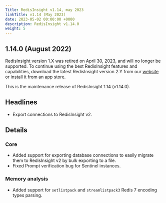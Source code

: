 ```yaml
---
Title: RedisInsight v1.14, may 2023
linkTitle: v1.14 (May 2023)
date: 2023-05-02 00:00:00 +0000
description: RedisInsight v1.14.0
weight: 5
---
```


## 1.14.0 (August 2022)

RedisInsight version 1.X was retired on April 30, 2023, and will no longer be supported.
To continue using the best RedisInsight features and capabilities, download the latest RedisInsight version 2.Y from our [website](https://redis.com/redis-enterprise/redis-insight/) or install it from an app store.

This is the maintenance release of RedisInsight 1.14 (v1.14.0).

## Headlines
- Export connections to RedisInsight v2.

## Details

### Core
  - Added support for exporting database connections to easily migrate them to RedisInsight v2 by bulk exporting to a file.
  - Fixed Prompt verification bug for Sentinel instances.
### Memory analysis
  - Added support for `setlistpack` and `streamlistpack3` Redis 7 encoding types parsing.
